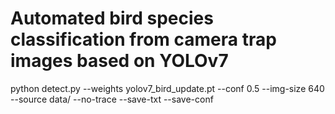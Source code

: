 # Automated bird species classification from camera trap images based on YOLOv7

python detect.py --weights yolov7_bird_update.pt --conf 0.5 --img-size 640 --source data/ --no-trace --save-txt --save-conf

